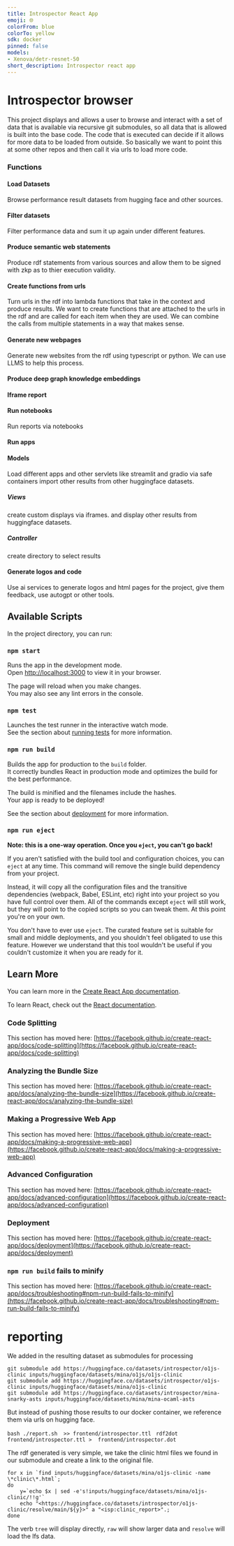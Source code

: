 ```yaml
---
title: Introspector React App
emoji: 🌐
colorFrom: blue
colorTo: yellow
sdk: docker
pinned: false
models:
- Xenova/detr-resnet-50
short_description: Introspector react app
---
```


# Introspector browser

This project displays and allows a user to browse and interact with a set of data that is available 
via recursive git submodules, so all data that is allowed is built into the base code.
The code that is executed can decide if it allows for more data to be loaded from outside.
So basically we want to point this at some other repos and then call it via urls to load more code.

### Functions

#### Load Datasets

Browse performance result datasets from hugging face and other sources.

#### Filter datasets

Filter performance data and sum it up again under different features.

#### Produce semantic web statements

Produce rdf statements from various sources and allow them to be signed with zkp 
as to thier execution validity.

#### Create functions from urls

Turn urls in the rdf into lambda functions that take in the context and produce results.
We want to create functions that are attached to the urls in the rdf and are called for each 
item when they are used. We can combine the calls from multiple statements in a way that makes sense.

#### Generate new webpages

Generate new websites from the rdf using typescript or python.
We can use LLMS to help this process.

#### Produce deep graph knowledge embeddings

#### Iframe report

#### Run notebooks

Run reports via notebooks

#### Run apps

#### Models

Load different apps and other servlets like streamlit and gradio via safe containers
import other results from other huggingface datasets.

##### Views
create custom displays via iframes.
and display other results from huggingface datasets.

##### Controller
create directory to select results

#### Generate logos and code 

Use ai services to generate logos and html pages for the project, give them feedback,
use autogpt or other tools.

## Available Scripts

In the project directory, you can run:

### `npm start`

Runs the app in the development mode.\
Open [http://localhost:3000](http://localhost:3000) to view it in your browser.

The page will reload when you make changes.\
You may also see any lint errors in the console.

### `npm test`

Launches the test runner in the interactive watch mode.\
See the section about [running tests](https://facebook.github.io/create-react-app/docs/running-tests) for more information.

### `npm run build`

Builds the app for production to the `build` folder.\
It correctly bundles React in production mode and optimizes the build for the best performance.

The build is minified and the filenames include the hashes.\
Your app is ready to be deployed!

See the section about [deployment](https://facebook.github.io/create-react-app/docs/deployment) for more information.

### `npm run eject`

**Note: this is a one-way operation. Once you `eject`, you can't go back!**

If you aren't satisfied with the build tool and configuration choices, you can `eject` at any time. This command will remove the single build dependency from your project.

Instead, it will copy all the configuration files and the transitive dependencies (webpack, Babel, ESLint, etc) right into your project so you have full control over them. All of the commands except `eject` will still work, but they will point to the copied scripts so you can tweak them. At this point you're on your own.

You don't have to ever use `eject`. The curated feature set is suitable for small and middle deployments, and you shouldn't feel obligated to use this feature. However we understand that this tool wouldn't be useful if you couldn't customize it when you are ready for it.

## Learn More

You can learn more in the [Create React App documentation](https://facebook.github.io/create-react-app/docs/getting-started).

To learn React, check out the [React documentation](https://reactjs.org/).

### Code Splitting

This section has moved here: [https://facebook.github.io/create-react-app/docs/code-splitting](https://facebook.github.io/create-react-app/docs/code-splitting)

### Analyzing the Bundle Size

This section has moved here: [https://facebook.github.io/create-react-app/docs/analyzing-the-bundle-size](https://facebook.github.io/create-react-app/docs/analyzing-the-bundle-size)

### Making a Progressive Web App

This section has moved here: [https://facebook.github.io/create-react-app/docs/making-a-progressive-web-app](https://facebook.github.io/create-react-app/docs/making-a-progressive-web-app)

### Advanced Configuration

This section has moved here: [https://facebook.github.io/create-react-app/docs/advanced-configuration](https://facebook.github.io/create-react-app/docs/advanced-configuration)

### Deployment

This section has moved here: [https://facebook.github.io/create-react-app/docs/deployment](https://facebook.github.io/create-react-app/docs/deployment)

### `npm run build` fails to minify

This section has moved here: [https://facebook.github.io/create-react-app/docs/troubleshooting#npm-run-build-fails-to-minify](https://facebook.github.io/create-react-app/docs/troubleshooting#npm-run-build-fails-to-minify)

# reporting

We added in the resulting dataset as submodules for processing 
```
git submodule add https://huggingface.co/datasets/introspector/o1js-clinic inputs/huggingface/datasets/mina/o1js/o1js-clinic
git submodule add https://huggingface.co/datasets/introspector/o1js-clinic inputs/huggingface/datasets/mina/o1js-clinic
git submodule add https://huggingface.co/datasets/introspector/mina-snarky-asts inputs/huggingface/datasets/mina/mina-ocaml-asts
```

But instead of pushing those results to our docker container, we reference them via urls on hugging face.

`bash ./report.sh  >> frontend/introspector.ttl `
`rdf2dot frontend/introspector.ttl >  frontend/introspector.dot `

The rdf generated is very simple, we take the clinic html files we found in our submodule
and create a link to the original file.

```
for x in `find inputs/huggingface/datasets/mina/o1js-clinic -name \*clinic\*.html`;
do
    y=`echo $x | sed -e's!inputs/huggingface/datasets/mina/o1js-clinic/!!g'`
    echo "<https://huggingface.co/datasets/introspector/o1js-clinic/resolve/main/${y}>" a "<isp:clinic_report>".;
done

```

The verb `tree` will display directly, `raw` will show larger data and `resolve` will load the lfs data.

